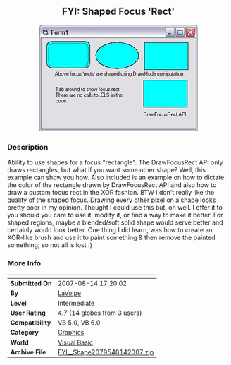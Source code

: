 ﻿<div align="center">

## FYI: Shaped Focus 'Rect'

<img src="PIC200781322349720.JPG">
</div>

### Description

Ability to use shapes for a focus "rectangle". The DrawFocusRect API only draws rectangles, but what if you want some other shape? Well, this example can show you how. Also included is an example on how to dictate the color of the rectangle drawn by DrawFocusRect API and also how to draw a custom focus rect in the XOR fashion. BTW I don't really like the quality of the shaped focus. Drawing every other pixel on a shape looks pretty poor in my opinion. Thought I could use this but, oh well. I offer it to you should you care to use it, modify it, or find a way to make it better. For shaped regions, maybe a blended/soft solid shape would serve better and certainly would look better. One thing I did learn, was how to create an XOR-like brush and use it to paint something &amp; then remove the painted something; so not all is lost :)
 
### More Info
 


<span>             |<span>
---                |---
**Submitted On**   |2007-08-14 17:20:02
**By**             |[LaVolpe](https://github.com/Planet-Source-Code/PSCIndex/blob/master/ByAuthor/lavolpe.md)
**Level**          |Intermediate
**User Rating**    |4.7 (14 globes from 3 users)
**Compatibility**  |VB 5\.0, VB 6\.0
**Category**       |[Graphics](https://github.com/Planet-Source-Code/PSCIndex/blob/master/ByCategory/graphics__1-46.md)
**World**          |[Visual Basic](https://github.com/Planet-Source-Code/PSCIndex/blob/master/ByWorld/visual-basic.md)
**Archive File**   |[FYI\_\_Shape2079548142007\.zip](https://github.com/Planet-Source-Code/lavolpe-fyi-shaped-focus-rect__1-69152/archive/master.zip)








